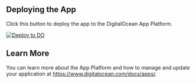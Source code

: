 ## Deploying the App ##

Click this button to deploy the app to the DigitalOcean App Platform.

 [![Deploy to DO](https://mp-assets1.sfo2.digitaloceanspaces.com/deploy-to-do/do-btn-blue.svg)](https://cloud.digitalocean.com/apps/new?repo=https://github.com/kjk/sample-golang/tree/main)

## Learn More ##

You can learn more about the App Platform and how to manage and update your application at https://www.digitalocean.com/docs/apps/.
